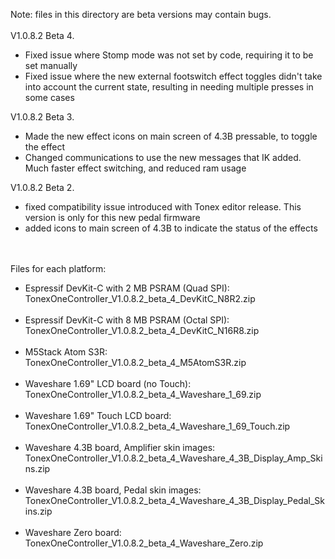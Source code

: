 Note: files in this directory are beta versions may contain bugs.
<br><br>
V1.0.8.2 Beta 4.
- Fixed issue where Stomp mode was not set by code, requiring it to be set manually 
- Fixed issue where the new external footswitch effect toggles didn't take into account the current state, resulting in needing multiple presses in some cases

V1.0.8.2 Beta 3.
- Made the new effect icons on main screen of 4.3B pressable, to toggle the effect 
- Changed communications to use the new messages that IK added. Much faster effect switching, and reduced ram usage

V1.0.8.2 Beta 2.
- fixed compatibility issue introduced with Tonex editor release. This version is only for this new pedal firmware
- added icons to main screen of 4.3B to indicate the status of the effects

<br><br>
Files for each platform:
- Espressif DevKit-C with 2 MB PSRAM (Quad SPI):<br>
TonexOneController_V1.0.8.2_beta_4_DevKitC_N8R2.zip
<br><br>
- Espressif DevKit-C with 8 MB PSRAM (Octal SPI):<br>
TonexOneController_V1.0.8.2_beta_4_DevKitC_N16R8.zip
<br><br>
- M5Stack Atom S3R:<br>
TonexOneController_V1.0.8.2_beta_4_M5AtomS3R.zip
<br><br>
- Waveshare 1.69" LCD board (no Touch):<br>
TonexOneController_V1.0.8.2_beta_4_Waveshare_1_69.zip
<br><br>
- Waveshare 1.69" Touch LCD board:<br>
TonexOneController_V1.0.8.2_beta_4_Waveshare_1_69_Touch.zip
<br><br>
- Waveshare 4.3B board, Amplifier skin images:<br>
TonexOneController_V1.0.8.2_beta_4_Waveshare_4_3B_Display_Amp_Skins.zip
<br><br>
- Waveshare 4.3B board, Pedal skin images:<br>
TonexOneController_V1.0.8.2_beta_4_Waveshare_4_3B_Display_Pedal_Skins.zip
<br><br>
- Waveshare Zero board:<br>
TonexOneController_V1.0.8.2_beta_4_Waveshare_Zero.zip


